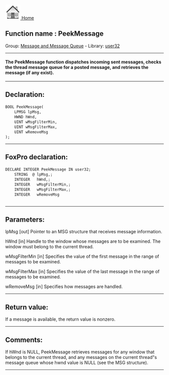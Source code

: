 [<img src="../../images/home.png"> Home ](https://github.com/VFPX/Win32API)  

## Function name : PeekMessage
Group: [Message and Message Queue](../../functions_group.md#Message_and_Message_Queue)  -  Library: [user32](../../../libraries.md#user32)  
***  


#### The PeekMessage function dispatches incoming sent messages, checks the thread message queue for a posted message, and retrieves the message (if any exist).
***  


## Declaration:
```foxpro  
BOOL PeekMessage(
	LPMSG lpMsg,
	HWND hWnd,
	UINT wMsgFilterMin,
	UINT wMsgFilterMax,
	UINT wRemoveMsg
);  
```  
***  


## FoxPro declaration:
```foxpro  
DECLARE INTEGER PeekMessage IN user32;
	STRING  @ lpMsg,;
	INTEGER   hWnd,;
	INTEGER   wMsgFilterMin,;
	INTEGER   wMsgFilterMax,;
	INTEGER   wRemoveMsg
  
```  
***  


## Parameters:
lpMsg
[out] Pointer to an MSG structure that receives message information.

hWnd
[in] Handle to the window whose messages are to be examined. The window must belong to the current thread. 

wMsgFilterMin
[in] Specifies the value of the first message in the range of messages to be examined.

wMsgFilterMax
[in] Specifies the value of the last message in the range of messages to be examined.

wRemoveMsg
[in] Specifies how messages are handled.

  
***  


## Return value:
If a message is available, the return value is nonzero.  
***  


## Comments:
If hWnd is NULL, PeekMessage retrieves messages for any window that belongs to the current thread, and any messages on the current thread"s message queue whose hwnd value is NULL (see the MSG structure).  
  
***  

